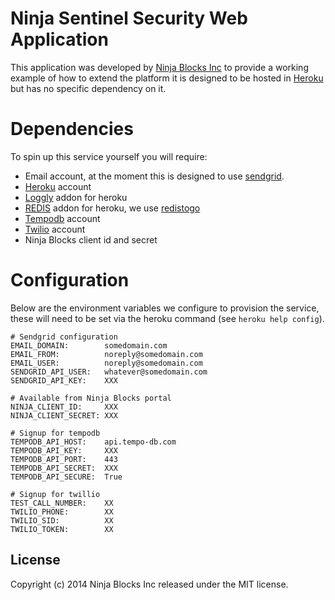 # Ninja Sentinel Security Web Application

This application was developed by [Ninja Blocks Inc](http://ninjablocks.com) to provide a working example of how to extend the platform it is
designed to be hosted in [Heroku](http://heroku.com) but has no specific dependency on it.

# Dependencies

To spin up this service yourself you will require:

* Email account, at the moment this is designed to use [sendgrid](http://sendgrid.com).
* [Heroku](http://heroku.com) account
* [Loggly](http://loggly.com) addon for heroku
* [REDIS](http://redis.io) addon for heroku, we use [redistogo](http://redistogo.com/)
* [Tempodb](https://tempo-db.com/) account
* [Twilio](https://www.twilio.com/) account
* Ninja Blocks client id and secret

# Configuration

Below are the environment variables we configure to provision the service, these will need to be set via the heroku command (see `heroku help config`).

```
# Sendgrid configuration
EMAIL_DOMAIN:        somedomain.com
EMAIL_FROM:          noreply@somedomain.com
EMAIL_USER:          noreply@somedomain.com
SENDGRID_API_USER:   whatever@somedomain.com
SENDGRID_API_KEY:    XXX

# Available from Ninja Blocks portal
NINJA_CLIENT_ID:     XXX
NINJA_CLIENT_SECRET: XXX

# Signup for tempodb
TEMPODB_API_HOST:    api.tempo-db.com
TEMPODB_API_KEY:     XXX
TEMPODB_API_PORT:    443
TEMPODB_API_SECRET:  XXX
TEMPODB_API_SECURE:  True

# Signup for twillio
TEST_CALL_NUMBER:    XX
TWILIO_PHONE:        XX
TWILIO_SID:          XX
TWILIO_TOKEN:        XX
```

## License
Copyright (c) 2014 Ninja Blocks Inc released under the MIT license.
